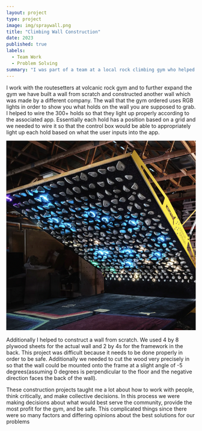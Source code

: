 ```yaml
---
layout: project
type: project
image: img/spraywall.png
title: "Climbing Wall Construction"
date: 2023
published: true
labels:
  - Team Work
  - Problem Solving
summary: "I was part of a team at a local rock climbing gym who helped with the construction of new walls"
---
```


I work with the routesetters at volcanic rock gym and to further expand the gym we have built a wall from scratch and constructed another wall which was made by a different company. The wall that the gym ordered uses RGB lights in order to show you what holds on the wall you are supposed to grab. I helped to wire the 300+ holds so that they light up properly according to the associated app. Essentially each hold has a position based on a grid and we needed to wire it so that the control box would be able to appropriately light up each hold based on what the user inputs into the app. 

<img class="img-fluid" src="../img/kilter.png">

Additionally I helped to construct a wall from scratch. We used 4 by 8 plywood sheets for the actual wall and 2 by 4s for the framework in the back. This project was difficult because it needs to be done properly in order to be safe. Additionally we needed to cut the wood very precisely in so that the wall could be mounted onto the frame at a slight angle of -5 degrees(assuming 0 degrees is perpendicular to the floor and the negative direction faces the back of the wall). 

These construction projects taught me a lot about how to work with people, think critically, and make collective decisions. In this process we were making decisions about what would best serve the community, provide the most profit for the gym, and be safe. This complicated things since there were so many factors and differing opinions about the best solutions for our problems
